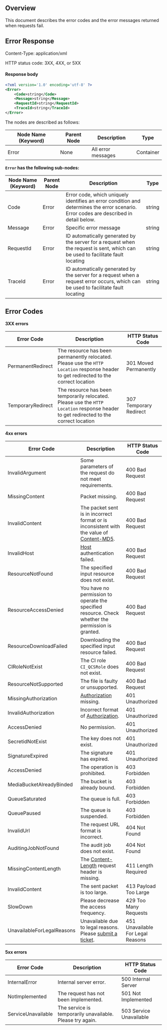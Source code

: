 ## Overview

This document describes the error codes and the error messages returned when requests fail.

## Error Response

Content-Type: application/xml

HTTP status code: 3XX, 4XX, or 5XX

#### Response body

```xml
<?xml version='1.0' encoding='utf-8' ?>
<Error>
	<Code>string</Code>
	<Message>string</Message>
	<RequestId>string</RequestId>
	<TraceId>string</TraceId>
</Error>
```

The nodes are described as follows:

| Node Name (Keyword) | Parent Node | Description | Type |
| ------------------ | ------ | ------------------ | --------- |
| Error | None | All error messages | Container |

**`Error` has the following sub-nodes:**

| Node Name (Keyword) | Parent Node | Description | Type |
| ------------------ | ------ | ------------------------------------------------------------ | ------ |
| Code    | Error  | Error code, which uniquely identifies an error condition and determines the error scenario. Error codes are described in detail below. | string |
| Message | Error  | Specific error message  | string |
| RequestId | Error  | ID automatically generated by the server for a request when the request is sent, which can be used to facilitate fault locating | string |
| TraceId | Error  | ID automatically generated by the server for a request when a request error occurs, which can be used to facilitate fault locating  | string |

## Error Codes

**3XX errors**

| Error Code | Description | HTTP Status Code |
| ----------------- | ------------------------------------------------------------ | ---------------------- |
| PermanentRedirect | The resource has been permanently relocated. Please use the `HTTP Location` response header to get redirected to the correct location | 301 Moved Permanently |
| TemporaryRedirect | The resource has been temporarily relocated. Please use the `HTTP Location` response header to get redirected to the correct location | 307 Temporary Redirect |

**4xx errors**

| Error Code | Description | HTTP Status Code |
| -------------------------- | ------------------------------------------------------------ | --------------------------------- |
| InvalidArgument            | Some parameters of the request do not meet requirements.                                     | 400 Bad Request                   |
| MissingContent             | Packet missing.                                                     | 400 Bad Request                   |
| InvalidContent             | The packet sent is in incorrect format or is inconsistent with the value of [Content-MD5](https://intl.cloud.tencent.com/document/product/1045/43609). | 400 Bad Request                   |
| InvalidHost                | [Host](https://intl.cloud.tencent.com/document/product/1045/43609) authentication failed. | 400 Bad Request                   |
| ResourceNotFound           | The specified input resource does not exist.                                         | 400 Bad Request                   |
| ResourceAccessDenied       | You have no permission to operate the specified resource. Check whether the permission is granted.                       | 400 Bad Request                   |
| ResourceDownloadFailed     | Downloading the specified input resource failed.                                        | 400 Bad Request                   |
| CIRoleNotExist             | The CI role `CI_QCSRole` does not exist.                                     | 400 Bad Request                   |
| ResourceNotSupported       | The file is faulty or unsupported.                                           | 400 Bad Request                   |
| MissingAuthorization       | [Authorization](https://intl.cloud.tencent.com/document/product/1045/43609) missing. | 401 Unauthorized                  |
| InvalidAuthorization       | Incorrect format of [Authorization](https://intl.cloud.tencent.com/document/product/1045/43609). | 401 Unauthorized                  |
| AccessDenied               | No permission.                                                     | 401 Unauthorized                  |
| SecretidNotExist           | The key does not exist.                                                 | 401 Unauthorized                  |
| SignatureExpired           | The signature has expired.                                                   | 401 Unauthorized                  |
| AccessDenied               | The operation is prohibited.                                                   | 403 Forbidden                     |
| MediaBucketAlreadyBinded   | The bucket is already bound.                                           | 403 Forbidden                     |
| QueueSaturated             | The queue is full.                                                   | 403 Forbidden                     |
| QueuePaused                | The queue is suspended.                                                 | 403 Forbidden                     |
| InvalidUrl                 | The request URL format is incorrect.                                        | 404 Not Found                     |
| AuditingJobNotFound        | The audit job does not exist.                                                | 404 Not Found                     |
| MissingContentLength       | The [Content-Length](https://intl.cloud.tencent.com/document/product/1045/43609) request header is missing. | 411 Length Required               |
| InvalidContent             | The sent packet is too large.                                               | 413 Payload Too Large             |
| SlowDown                   | Please decrease the access frequency.                                               | 429 Too Many Requests             |
| UnavailableForLegalReasons | Unavailable due to legal reasons. Please [submit a ticket](https://console.intl.cloud.tencent.com/workorder). | 451 Unavailable For Legal Reasons |

**5xx errors**

| Error Code | Description | HTTP Status Code |
| ------------------ | -------------------- | ----------------------- |
| InternalError | Internal server error. | 500 Internal Server |
| NotImplemented | The request has not been implemented. | 501 Not Implemented |
| ServiceUnavailable | The service is temporarily unavailable. Please try again. | 503 Service Unavailable |
